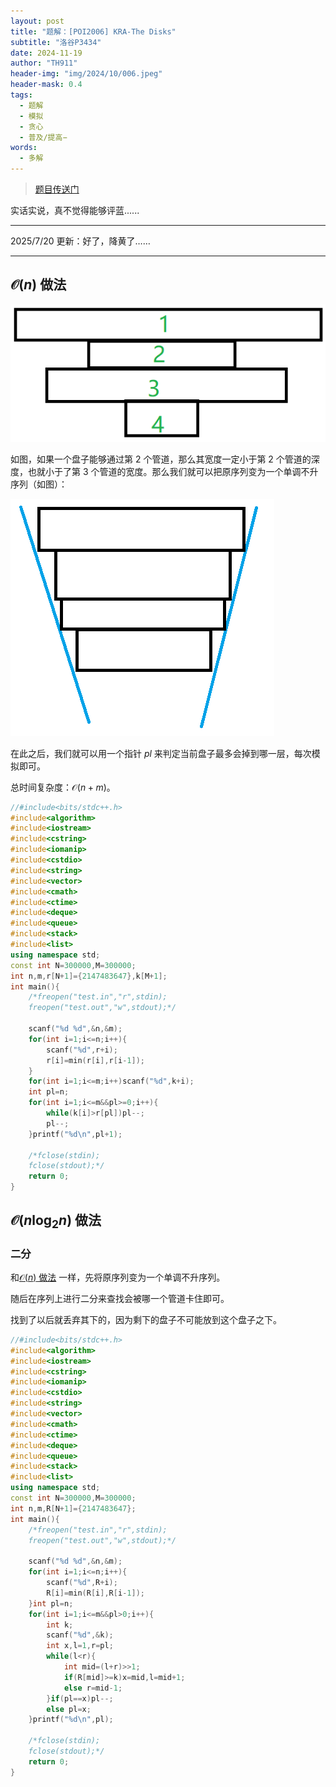 ```yaml
---
layout: post
title: "题解：[POI2006] KRA-The Disks"
subtitle: "洛谷P3434"
date: 2024-11-19
author: "TH911"
header-img: "img/2024/10/006.jpeg"
header-mask: 0.4
tags:
  - 题解
  - 模拟
  - 贪心
  - 普及/提高−
words:
  - 多解
---
```


> [题目传送门](https://www.luogu.com.cn/problem/P3434)

实话实说，真不觉得能够评蓝......

***

$2025/7/20$ 更新：好了，降黄了……

***

## $\mathcal O\left(n\right)$ 做法

![](/img/2024/11/009.png)

如图，如果一个盘子能够通过第 $2$ 个管道，那么其宽度一定小于第 $2$ 个管道的深度，也就小于了第 $3$ 个管道的宽度。那么我们就可以把原序列变为一个单调不升序列（如图）：

![](/img/2024/11/010.png)

在此之后，我们就可以用一个指针 $pl$ 来判定当前盘子最多会掉到哪一层，每次模拟即可。

总时间复杂度：$\mathcal O\left(n+m\right)$。

```cpp
//#include<bits/stdc++.h>
#include<algorithm> 
#include<iostream>
#include<cstring>
#include<iomanip>
#include<cstdio>
#include<string>
#include<vector>
#include<cmath>
#include<ctime>
#include<deque>
#include<queue>
#include<stack>
#include<list>
using namespace std;
const int N=300000,M=300000;
int n,m,r[N+1]={2147483647},k[M+1];
int main(){
	/*freopen("test.in","r",stdin);
	freopen("test.out","w",stdout);*/
	
	scanf("%d %d",&n,&m);
	for(int i=1;i<=n;i++){
		scanf("%d",r+i);
		r[i]=min(r[i],r[i-1]);
	}
	for(int i=1;i<=m;i++)scanf("%d",k+i);
	int pl=n;
	for(int i=1;i<=m&&pl>=0;i++){
		while(k[i]>r[pl])pl--;
		pl--;
	}printf("%d\n",pl+1);
	
	/*fclose(stdin);
	fclose(stdout);*/
	return 0;
}
```

## $\mathcal O\left(n\log_2n\right)$ 做法

### 二分

和[$\mathcal O\left(n\right)$ 做法](#mathcal-oleftnright-做法) 一样，先将原序列变为一个单调不升序列。

随后在序列上进行二分来查找会被哪一个管道卡住即可。

找到了以后就丢弃其下的，因为剩下的盘子不可能放到这个盘子之下。

```cpp
//#include<bits/stdc++.h>
#include<algorithm> 
#include<iostream>
#include<cstring>
#include<iomanip>
#include<cstdio>
#include<string>
#include<vector>
#include<cmath>
#include<ctime>
#include<deque>
#include<queue>
#include<stack>
#include<list>
using namespace std;
const int N=300000,M=300000;
int n,m,R[N+1]={2147483647};
int main(){
	/*freopen("test.in","r",stdin);
	freopen("test.out","w",stdout);*/
	
	scanf("%d %d",&n,&m);
	for(int i=1;i<=n;i++){
		scanf("%d",R+i);
		R[i]=min(R[i],R[i-1]);
	}int pl=n;
	for(int i=1;i<=m&&pl>0;i++){
		int k;
		scanf("%d",&k);
		int x,l=1,r=pl;
		while(l<r){
			int mid=(l+r)>>1;
			if(R[mid]>=k)x=mid,l=mid+1;
			else r=mid-1;
		}if(pl==x)pl--;
		else pl=x;
	}printf("%d\n",pl);
	
	/*fclose(stdin);
	fclose(stdout);*/
	return 0;
}
```

